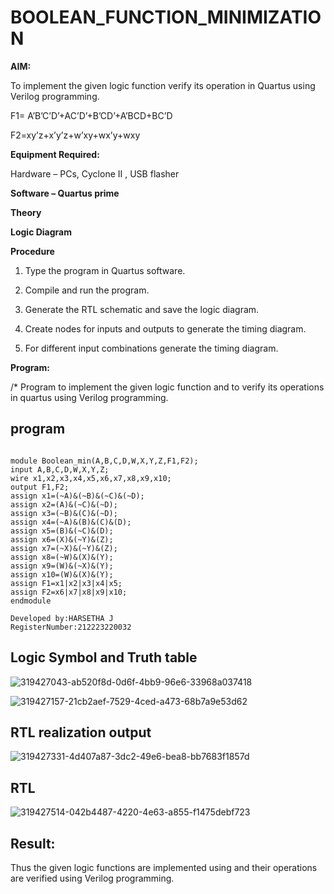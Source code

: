 # BOOLEAN_FUNCTION_MINIMIZATION

**AIM:**

To implement the given logic function verify its operation in Quartus using Verilog programming.

F1= A’B’C’D’+AC’D’+B’CD’+A’BCD+BC’D 

F2=xy’z+x’y’z+w’xy+wx’y+wxy

**Equipment Required:**

Hardware – PCs, Cyclone II , USB flasher

**Software – Quartus prime**

**Theory**

**Logic Diagram**

**Procedure**

1.	Type the program in Quartus software.

2.	Compile and run the program.

3.	Generate the RTL schematic and save the logic diagram.

4.	Create nodes for inputs and outputs to generate the timing diagram.

5.	For different input combinations generate the timing diagram.


**Program:**

/* Program to implement the given logic function and to verify its operations in quartus using Verilog programming. 

## program
~~~

module Boolean_min(A,B,C,D,W,X,Y,Z,F1,F2);
input A,B,C,D,W,X,Y,Z;
wire x1,x2,x3,x4,x5,x6,x7,x8,x9,x10;
output F1,F2;
assign x1=(~A)&(~B)&(~C)&(~D);
assign x2=(A)&(~C)&(~D);
assign x3=(~B)&(C)&(~D);
assign x4=(~A)&(B)&(C)&(D);
assign x5=(B)&(~C)&(D);
assign x6=(X)&(~Y)&(Z);
assign x7=(~X)&(~Y)&(Z);
assign x8=(~W)&(X)&(Y);
assign x9=(W)&(~X)&(Y);
assign x10=(W)&(X)&(Y);
assign F1=x1|x2|x3|x4|x5;
assign F2=x6|x7|x8|x9|x10;
endmodule

Developed by:HARSETHA J
RegisterNumber:212223220032
~~~


## Logic Symbol and Truth table
![319427043-ab520f8d-0d6f-4bb9-96e6-33968a037418](https://github.com/Harsetha/BOOLEAN_FUNCTION_MINIMIZATION/assets/149985878/8089fdc2-49f7-405b-a6d1-e27b5c6c8838)

![319427157-21cb2aef-7529-4ced-a473-68b7a9e53d62](https://github.com/Harsetha/BOOLEAN_FUNCTION_MINIMIZATION/assets/149985878/7f628536-30d8-4824-860a-e019f455d055)


## RTL realization output
![319427331-4d407a87-3dc2-49e6-bea8-bb7683f1857d](https://github.com/Harsetha/BOOLEAN_FUNCTION_MINIMIZATION/assets/149985878/b08ca065-6de6-42f1-93c2-c0984b56fd4c)



## RTL
![319427514-042b4487-4220-4e63-a855-f1475debf723](https://github.com/Harsetha/BOOLEAN_FUNCTION_MINIMIZATION/assets/149985878/7365b294-a94a-4a80-a474-0c574b2b7833)



## Result:

Thus the given logic functions are implemented using and their operations are verified using Verilog programming.


